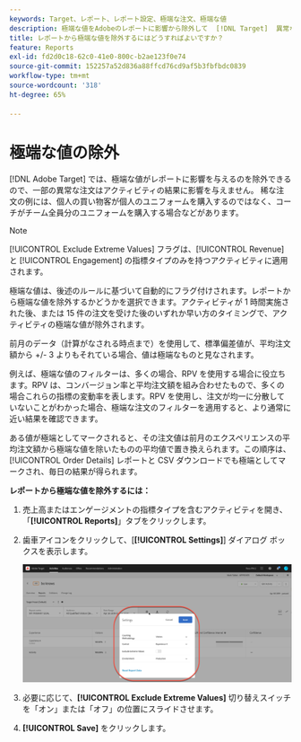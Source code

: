 ```yaml
---
keywords: Target、レポート、レポート設定、極端な注文、極端な値
description: 極端な値をAdobeのレポートに影響から除外して  [!DNL Target]  異常な注文がアクティビティの結果に影響を与えないようにする方法を説明します。
title: レポートから極端な値を除外するにはどうすればよいですか？
feature: Reports
exl-id: fd2d0c18-62c0-41e0-800c-b2ae123f0e74
source-git-commit: 152257a52d836a88ffcd76cd9af5b3fbfbdc0839
workflow-type: tm+mt
source-wordcount: '318'
ht-degree: 65%

---
```


# 極端な値の除外

[!DNL Adobe Target] では、極端な値がレポートに影響を与えるのを除外できるので、一部の異常な注文はアクティビティの結果に影響を与えません。 稀な注文の例には、個人の買い物客が個人のユニフォームを購入するのではなく、コーチがチーム全員分のユニフォームを購入する場合などがあります。

>[!NOTE]
>
>[!UICONTROL Exclude Extreme Values] フラグは、[!UICONTROL Revenue] と [!UICONTROL Engagement] の指標タイプのみを持つアクティビティに適用されます。

極端な値は、後述のルールに基づいて自動的にフラグ付けされます。レポートから極端な値を除外するかどうかを選択できます。アクティビティが 1 時間実施された後、または 15 件の注文を受けた後のいずれか早い方のタイミングで、アクティビティの極端な値が除外されます。

前月のデータ（計算がなされる時点まで）を使用して、標準偏差値が、平均注文額から +/- 3 よりもそれている場合、値は極端なものと見なされます。

例えば、極端な値のフィルターは、多くの場合、RPV を使用する場合に役立ちます。RPV は、コンバージョン率と平均注文額を組み合わせたもので、多くの場合これらの指標の変動率を表します。RPV を使用し、注文が均一に分散していないことがわかった場合、極端な注文のフィルターを適用すると、より通常に近い結果を確認できます。

ある値が極端としてマークされると、その注文値は前月のエクスペリエンスの平均注文額から極端な値を除いたものの平均値で置き換えられます。この順序は、[!UICONTROL Order Details] レポートと CSV ダウンロードでも極端としてマークされ、毎日の結果が得られます。

**レポートから極端な値を除外するには：**

1. 売上高またはエンゲージメントの指標タイプを含むアクティビティを開き、「**[!UICONTROL Reports]**」タブをクリックします。
1. 歯車アイコンをクリックして、[**[!UICONTROL Settings]**] ダイアログ ボックスを表示します。

   ![ステップの結果](assets/exclude_extreme_values.png)

1. 必要に応じて、**[!UICONTROL Exclude Extreme Values]** 切り替えスイッチを「オン」または「オフ」の位置にスライドさせます。
1. **[!UICONTROL Save]** をクリックします。
